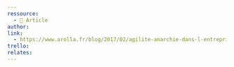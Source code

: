 ```yaml
---
ressource:
  - 📰 Article
author: 
link:
  - https://www.arolla.fr/blog/2017/02/agilite-anarchie-dans-l-entreprise/
trello: 
relates:
---
```

